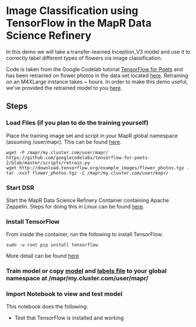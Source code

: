 # Image Classification using TensorFlow in the MapR Data Science Refinery

In this demo we will take a transfer-learned Inception_V3 model and use it to correctly label different types of flowers via image classification. 

Code is taken from the Google Codelab tutorial [TensorFlow for Poets](https://codelabs.developers.google.com/codelabs/tensorflow-for-poets/#0) and has been retrained on flower photos in the data set located [here](http://download.tensorflow.org/example_images/flower_photos.tgz). Retraining on an M4XLarge instance takes ~ hours. In order to make this demo useful, we've provided the retrained model to you [here](LINK).


## Steps

### Load Files (if you plan to do the training yourself)

Place the training image set and script in your MapR global namespace (assuming /user/mapr). This can be found [here](http://download.tensorflow.org/example_images/flower_photos.tgz).

```
wget -P /mapr/my.cluster.com/user/mapr/ https://github.com/googlecodelabs/tensorflow-for-poets-2/blob/master/scripts/retrain.py
wget http://download.tensorflow.org/example_images/flower_photos.tgz .
tar -xvzf flower_photos.tgz -C /mapr/my.cluster.com/user/mapr/
```

### Start DSR

Start the MapR Data Science Refinery Container containing Apache Zeppelin. 
Steps for doing this in Linux can be found [here](https://community.mapr.com/community/products/mapr-converged-platform/data-refinery/blog/2017/12/17/how-to-run-data-science-refinery-from-an-edge-node).

### Install TensorFlow

From inside the container, run the following to install TensorFlow:

```
sudo -u root pip install tensorflow
```

More detail can be found [here](https://community.mapr.com/community/products/mapr-converged-platform/data-refinery/blog/2017/12/04/how-to-using-tensorflow-with-the-mapr-data-science-refinery)


### Train model or copy [model]() and [labels file]() to your global namespace at /mapr/my.cluster.com/user/mapr/



### Import Notebook to view and test model

This notebook <name> does the following:

* Test that TensorFlow is installed and working











